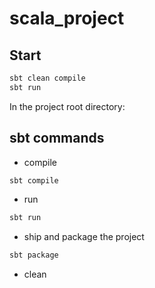 # scala_project

## Start

```sh
sbt clean compile
sbt run
```

In the project root directory:

## sbt commands

* compile

```sh
sbt compile
```

* run

```sh
sbt run
```

* ship and package the project

```sh
sbt package
```

* clean


